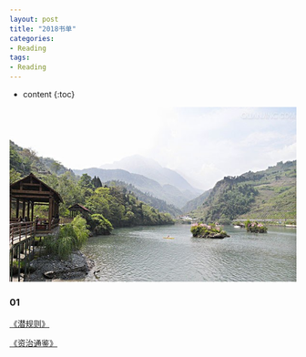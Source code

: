 ```yaml
---
layout: post
title: "2018书单"
categories: 
- Reading
tags:
- Reading
---
```


* content
{:toc}

![未来](/css/pics/2017-book-list.jpg)

### 01
[《潜规则》](https://book.douban.com/subject/1025723/)

[《资治通鉴》](https://book.douban.com/subject/2029680/)
